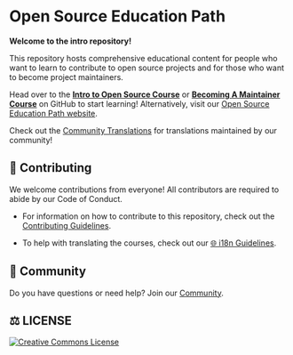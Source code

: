 # Open Source Education Path

**Welcome to the intro repository!**

This repository hosts comprehensive educational content for people who want to learn to contribute to open source projects and for those who want to become project maintainers.

Head over to the **[Intro to Open Source Course](./docs/intro-to-oss/README.md)** or **[Becoming A Maintainer Course](./docs/becoming-a-maintainer/README.md)** on GitHub to start learning! Alternatively, visit our [Open Source Education Path website](https://opensauced.pizza/learn/#/).

Check out the [Community Translations](./contributing/community-translations.md) for translations maintained by our community!

## **🤝 Contributing**

We welcome contributions from everyone! All contributors are required to abide by our Code of Conduct.

- For information on how to contribute to this repository, check out the [Contributing Guidelines](./contributing/CONTRIBUTING.md).

- To help with translating the courses, check out our [🌐 i18n Guidelines](./contributing/i18n-guidelines.md).

## **💬 Community**

Do you have questions or need help? Join our [Community](https://github.com/orgs/OpenSource-Communities/discussions/4).

## **⚖️ LICENSE**

[![Creative Commons License](https://i.creativecommons.org/l/by/4.0/88x31.png)](https://creativecommons.org/licenses/by/4.0/)
